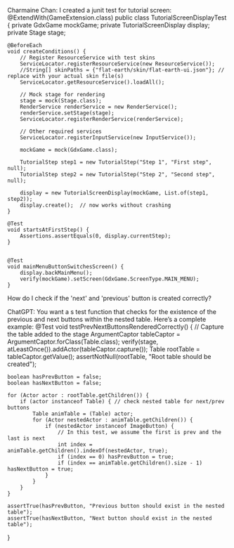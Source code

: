 Charmaine Chan:
I created a junit test for tutorial screen:
@ExtendWith(GameExtension.class)
public class TutorialScreenDisplayTest {
private GdxGame mockGame;
private TutorialScreenDisplay display;
private Stage stage;

    @BeforeEach
    void createConditions() {
        // Register ResourceService with test skins
        ServiceLocator.registerResourceService(new ResourceService());
        //String[] skinPaths = {"flat-earth/skin/flat-earth-ui.json"}; // replace with your actual skin file(s)
        ServiceLocator.getResourceService().loadAll();

        // Mock stage for rendering
        stage = mock(Stage.class);
        RenderService renderService = new RenderService();
        renderService.setStage(stage);
        ServiceLocator.registerRenderService(renderService);

        // Other required services
        ServiceLocator.registerInputService(new InputService());

        mockGame = mock(GdxGame.class);

        TutorialStep step1 = new TutorialStep("Step 1", "First step", null);
        TutorialStep step2 = new TutorialStep("Step 2", "Second step", null);

        display = new TutorialScreenDisplay(mockGame, List.of(step1, step2));
        display.create();  // now works without crashing
    }

    @Test
    void startsAtFirstStep() {
        Assertions.assertEquals(0, display.currentStep);
    }


    @Test
    void mainMenuButtonSwitchesScreen() {
        display.backMainMenu();
        verify(mockGame).setScreen(GdxGame.ScreenType.MAIN_MENU);
    }

How do I check if the 'next' and 'previous' button is created correctly?

ChatGPT:
You want a s test function that checks for the existence of the previous and next buttons within the nested table. Here’s a complete example:
@Test
void testPrevNextButtonsRenderedCorrectly() {
// Capture the table added to the stage
ArgumentCaptor<Table> tableCaptor = ArgumentCaptor.forClass(Table.class);
verify(stage, atLeastOnce()).addActor(tableCaptor.capture());
Table rootTable = tableCaptor.getValue();
assertNotNull(rootTable, "Root table should be created");

    boolean hasPrevButton = false;
    boolean hasNextButton = false;

    for (Actor actor : rootTable.getChildren()) {
        if (actor instanceof Table) { // check nested table for next/prev buttons
            Table animTable = (Table) actor;
            for (Actor nestedActor : animTable.getChildren()) {
                if (nestedActor instanceof ImageButton) {
                    // In this test, we assume the first is prev and the last is next
                    int index = animTable.getChildren().indexOf(nestedActor, true);
                    if (index == 0) hasPrevButton = true;
                    if (index == animTable.getChildren().size - 1) hasNextButton = true;
                }
            }
        }
    }

    assertTrue(hasPrevButton, "Previous button should exist in the nested table");
    assertTrue(hasNextButton, "Next button should exist in the nested table");
}